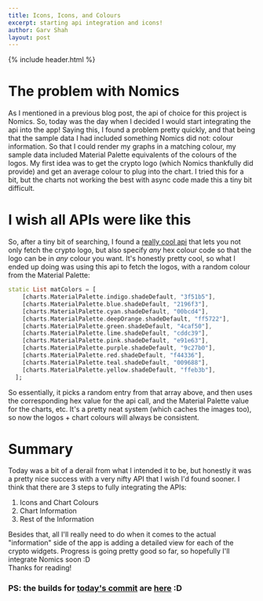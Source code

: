 ```yaml
---
title: Icons, Icons, and Colours
excerpt: starting api integration and icons!
author: Garv Shah
layout: post
---
```

{% include header.html %}

# The problem with Nomics
As I mentioned in a previous blog post, the api of choice for this project is Nomics. So, today was the day when I decided 
I would start integrating the api into the app! Saying this, I found a problem pretty quickly, and that being that the 
sample data I had included something Nomics did not: colour information. So that I could render my graphs in a matching colour, 
my sample data included Material Palette equivalents of the colours of the logos. My first idea was to get the crypto logo (which 
Nomics thankfully did provide) and get an average colour to plug into the chart. I tried this for a bit, but the charts not working 
the best with async code made this a tiny bit difficult. <br>

# I wish all APIs were like this
So, after a tiny bit of searching, I found a [really cool api](https://cryptoicons.org) that lets you not only fetch the 
crypto logo, but also specify *any* hex colour code so that the logo can be in *any* colour you want. It's honestly pretty cool, 
so what I ended up doing was using this api to fetch the logos, with a random colour from the Material Palette:

```dart
static List matColors = [
    [charts.MaterialPalette.indigo.shadeDefault, "3f51b5"],
    [charts.MaterialPalette.blue.shadeDefault, "2196f3"],
    [charts.MaterialPalette.cyan.shadeDefault, "00bcd4"],
    [charts.MaterialPalette.deepOrange.shadeDefault, "ff5722"],
    [charts.MaterialPalette.green.shadeDefault, "4caf50"],
    [charts.MaterialPalette.lime.shadeDefault, "cddc39"],
    [charts.MaterialPalette.pink.shadeDefault, "e91e63"],
    [charts.MaterialPalette.purple.shadeDefault, "9c27b0"],
    [charts.MaterialPalette.red.shadeDefault, "f44336"],
    [charts.MaterialPalette.teal.shadeDefault, "009688"],
    [charts.MaterialPalette.yellow.shadeDefault, "ffeb3b"],
  ];
```

So essentially, it picks a random entry from that array above, and then uses the corresponding hex value for the api call, and the 
Material Palette value for the charts, etc. It's a pretty neat system (which caches the images too), so now the logos + chart colours will 
always be consistent. 

# Summary
Today was a bit of a derail from what I intended it to be, but honestly it was a pretty nice success with a very nifty API 
that I wish I'd found sooner. I think that there are 3 steps to fully integrating the APIs:
1. Icons and Chart Colours
2. Chart Information
3. Rest of the Information

Besides that, all I'll really need to do when it comes to the actual "information" side of the app is adding a detailed 
view for each of the crypto widgets. Progress is going pretty good so far, so hopefully I'll integrate Nomics soon :D <br>
Thanks for reading!

### PS: the builds for [today's commit](https://github.com/The-NOVA-System/nova_app/commit/d3071ccec625df238ad43c9218a3f8b7a965221c) are [here](https://nightly.link/The-NOVA-System/nova_app/workflows/flutter/main) :D